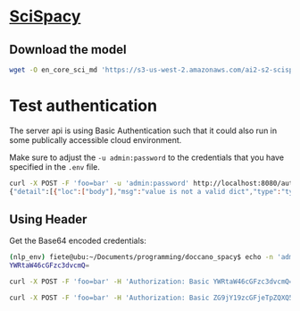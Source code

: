 # [SciSpacy](https://allenai.github.io/SciSpaCy/)

## Download the model
``` bash
wget -O en_core_sci_md 'https://s3-us-west-2.amazonaws.com/ai2-s2-scispacy/releases/v0.4.0/en_core_sci_md-0.4.0.tar.gz'
```

# Test authentication
The server api is using Basic Authentication such that it could also run in some publically accessible cloud environment.

Make sure to adjust the `-u admin:password` to the credentials that you have specified in the `.env` file.
``` bash
curl -X POST -F 'foo=bar' -u 'admin:password' http://localhost:8080/auto_annotate
{"detail":[{"loc":["body"],"msg":"value is not a valid dict","type":"type_error.dict"}]}
```
## Using Header
Get the Base64 encoded credentials:
``` bash
(nlp_env) fiete@ubu:~/Documents/programming/doccano_spacy$ echo -n 'admin:password' | base64
YWRtaW46cGFzc3dvcmQ=
```

``` bash
curl -X POST -F 'foo=bar' -H 'Authorization: Basic YWRtaW46cGFzc3dvcmQ=' http://localhost:8080/auto_annotate
```

``` bash
curl -X POST -F 'foo=bar' -H 'Authorization: Basic ZG9jY19zcGFjeTpZQXQ5NVFhRllBdDk1UWFG' http://localhost:8080/auto_annotate
```